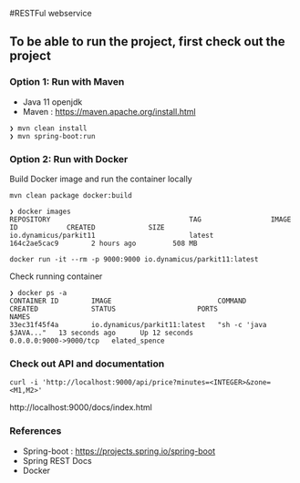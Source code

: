 #RESTFul webservice

## To be able to run the project, first check out the project

### Option 1: Run with Maven

- Java 11 openjdk
- Maven : https://maven.apache.org/install.html

```
❯ mvn clean install
❯ mvn spring-boot:run

```

### Option 2: Run with Docker

Build Docker image and run the container locally

```
mvn clean package docker:build

❯ docker images
REPOSITORY                                  TAG                 IMAGE ID            CREATED             SIZE
io.dynamicus/parkit11                       latest              164c2ae5cac9        2 hours ago         508 MB

docker run -it --rm -p 9000:9000 io.dynamicus/parkit11:latest

```
Check running container

```
❯ docker ps -a
CONTAINER ID        IMAGE                          COMMAND                  CREATED             STATUS                    PORTS                    NAMES
33ec31f45f4a        io.dynamicus/parkit11:latest   "sh -c 'java $JAVA..."   13 seconds ago      Up 12 seconds             0.0.0.0:9000->9000/tcp   elated_spence
```

### Check out API and documentation

```
curl -i 'http://localhost:9000/api/price?minutes=<INTEGER>&zone=<M1,M2>'

```
http://localhost:9000/docs/index.html

### References

- Spring-boot : https://projects.spring.io/spring-boot
- Spring REST Docs
- Docker


